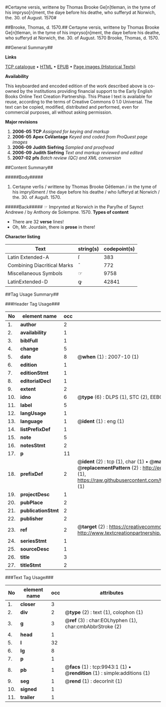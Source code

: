 #Certayne versis, writtene by Thomas Brooke Ge[n]tleman, in the tyme of his impryso[n]ment, the daye before his deathe, who sufferyd at Norwich, the. 30. of August. 1570#

##Brooke, Thomas, d. 1570.##
Certayne versis, writtene by Thomas Brooke Ge[n]tleman, in the tyme of his impryso[n]ment, the daye before his deathe, who sufferyd at Norwich, the. 30. of August. 1570
Brooke, Thomas, d. 1570.

##General Summary##

**Links**

[TCP catalogue](http://www.ota.ox.ac.uk/tcp/)  • 
[HTML](http://tei.it.ox.ac.uk/tcp/Texts-HTML/free/A16/A16942.html)  • 
[EPUB](http://tei.it.ox.ac.uk/tcp/Texts-EPUB/free/A16/A16942.epub) • 
[Page images (Historical Texts)](https://data.historicaltexts.jisc.ac.uk/view?pubId=eebo-99845067e&pageId=eebo-99845067e-9943-1)

**Availability**

This keyboarded and encoded edition of the
	       work described above is co-owned by the institutions
	       providing financial support to the Early English Books
	       Online Text Creation Partnership. This Phase I text is
	       available for reuse, according to the terms of Creative
	       Commons 0 1.0 Universal. The text can be copied,
	       modified, distributed and performed, even for
	       commercial purposes, all without asking permission.

**Major revisions**

1. __2006-05__ __TCP__ *Assigned for keying and markup*
1. __2006-05__ __Apex CoVantage__ *Keyed and coded from ProQuest page images*
1. __2006-09__ __Judith Siefring__ *Sampled and proofread*
1. __2006-09__ __Judith Siefring__ *Text and markup reviewed and edited*
1. __2007-02__ __pfs__ *Batch review (QC) and XML conversion*

##Content Summary##

#####Body#####

1. Certayne verſis / writtene by Thomas Brooke Gētleman / in the tyme of his impryſōment / the daye before his deathe / who ſufferyd at Norwich / the. 30. of Auguſt. 1570.

#####Back#####
☞ Imprynted at Norwich in the Paryſhe of Saynct Andrewe / by Anthony de Solempne. 1570.
**Types of content**

  * There are 32 **verse** lines!
  * Oh, Mr. Jourdain, there is **prose** in there!

**Character listing**


|Text|string(s)|codepoint(s)|
|---|---|---|
|Latin Extended-A|ſ|383|
|Combining             Diacritical Marks|̄|772|
|Miscellaneous Symbols|☞|9758|
|LatinExtended-D|ꝙ|42841|

##Tag Usage Summary##

###Header Tag Usage###

|No|element name|occ|attributes|
|---|---|---|---|
|1.|__author__|2||
|2.|__availability__|1||
|3.|__biblFull__|1||
|4.|__change__|5||
|5.|__date__|8| @__when__ (1) : 2007-10 (1)|
|6.|__edition__|1||
|7.|__editionStmt__|1||
|8.|__editorialDecl__|1||
|9.|__extent__|2||
|10.|__idno__|6| @__type__ (6) : DLPS (1), STC (2), EEBO-CITATION (1), PROQUEST (1), VID (1)|
|11.|__label__|5||
|12.|__langUsage__|1||
|13.|__language__|1| @__ident__ (1) : eng (1)|
|14.|__listPrefixDef__|1||
|15.|__note__|5||
|16.|__notesStmt__|2||
|17.|__p__|11||
|18.|__prefixDef__|2| @__ident__ (2) : tcp (1), char (1)  •  @__matchPattern__ (2) : ([0-9\-]+):([0-9IVX]+) (1), (.+) (1)  •  @__replacementPattern__ (2) : http://eebo.chadwyck.com/downloadtiff?vid=$1&page=$2 (1), https://raw.githubusercontent.com/textcreationpartnership/Texts/master/tcpchars.xml#$1 (1)|
|19.|__projectDesc__|1||
|20.|__pubPlace__|2||
|21.|__publicationStmt__|2||
|22.|__publisher__|2||
|23.|__ref__|2| @__target__ (2) : https://creativecommons.org/publicdomain/zero/1.0/ (1), http://www.textcreationpartnership.org/docs/. (1)|
|24.|__seriesStmt__|1||
|25.|__sourceDesc__|1||
|26.|__title__|3||
|27.|__titleStmt__|2||


###Text Tag Usage###

|No|element name|occ|attributes|
|---|---|---|---|
|1.|__closer__|3||
|2.|__div__|2| @__type__ (2) : text (1), colophon (1)|
|3.|__g__|3| @__ref__ (3) : char:EOLhyphen (1), char:cmbAbbrStroke (2)|
|4.|__head__|1||
|5.|__l__|32||
|6.|__lg__|8||
|7.|__p__|1||
|8.|__pb__|1| @__facs__ (1) : tcp:9943:1 (1)  •  @__rendition__ (1) : simple:additions (1)|
|9.|__seg__|1| @__rend__ (1) : decorInit (1)|
|10.|__signed__|1||
|11.|__trailer__|1||

